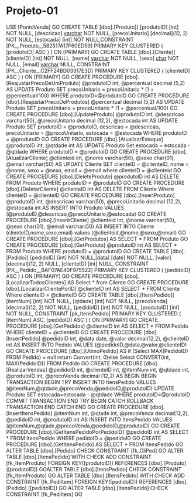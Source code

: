 # Projeto-01
USE [PontoVenda]
GO
CREATE TABLE [dbo].[Produto](
[produtoID] [int] NOT NULL,
[descricao] [varchar](50) NOT NULL,
[precoUnitario] [decimal](12, 2) NOT NULL,
[estocada] [int] NOT NULL,CONSTRAINT [PK__Produto__582517A17F60ED59] PRIMARY KEY CLUSTERED
(
[produtoID] ASC
)
) ON [PRIMARY]
GO
CREATE TABLE [dbo].[Cliente](
[clienteID] [int] NOT NULL,
[nome] [varchar](50) NOT NULL,
[sexo] [char](1) NOT NULL,
[email] [varchar](50) NULL,
CONSTRAINT [PK__Cliente__C2FF24BD03317E3D] PRIMARY KEY CLUSTERED
(
[clienteID] ASC
)
) ON [PRIMARY]
GO
CREATE PROCEDURE [dbo].[ReajustarPrecoDeUmProduto]
@produtoID int,
@percentual decimal (5,2)
AS
UPDATE Produto SET precoUnitario = precoUnitario * (1 + @percentual/100)
 WHERE produtoID=@produtoID
GO
CREATE PROCEDURE [dbo].[ReajustarPrecoDeProdutos]
@percentual decimal (5,2)
AS
UPDATE Produto SET precoUnitario = precoUnitario * (1 + @percentual/100)
GO
CREATE PROCEDURE [dbo].[UpdateProduto]
@produtoID int,
@descricao varchar(50),
@precoUnitario decimal (12,2),
@estocada int
AS
 UPDATE Produto SET produtoID = @produtoID,
 descricao = @descricao,
 precoUnitario = @precoUnitario,
 estocada = @estocada
 WHERE produtoID = @produtoID
GO
CREATE PROCEDURE [dbo].[AtualizarEstoque]
@produtoID int,
@qtdade int
AS
UPDATE Produto Set estocada = estocada - @qtdade WHERE produtoID = @produtoID
GO
CREATE PROCEDURE [dbo].[AtualizarCliente]
 @clienteid int, @nome varchar(50),
 @sexo char(01),
 @email varchar(50)
 AS
 UPDATE Cliente SET clienteID = @clienteID,
 nome = @nome,
 sexo = @sexo,
 email = @email
 where clienteID = @clienteid
GO
CREATE PROCEDURE [dbo].[DeleteProduto]
@produtoID int
AS
 DELETE FROM Produto WHERE produtoID = @produtoID
GO
CREATE PROCEDURE [dbo].[DeletarCliente]
 @clienteID int
 AS
 DELETE FROM Cliente Where clienteID = @clienteID
GO
CREATE PROCEDURE [dbo].[InsertProduto]
@produtoID int,
@descricao varchar(50),
@precoUnitario decimal (12,2),
@estocada int
AS
 INSERT INTO Produto VALUES (@produtoID,@descricao,@precoUnitario,@estocada)
GO
CREATE PROCEDURE [dbo].[InserirCliente]
 @clienteid int,
 @nome varchar(50),
 @sexo char(01),
 @email varchar(50)
 AS
 INSERT INTO Cliente (clienteID,nome,sexo,email)
 values (@clienteid,@nome,@sexo,@email)
GO
CREATE PROCEDURE [dbo].[GetProdutos]
AS
 SELECT * FROM Produto
GO
CREATE PROCEDURE [dbo].[GetProduto]
@produtoID int
AS
 SELECT * FROM Produto WHERE produtoID = @produtoID
GO
CREATE TABLE [dbo].[Pedido](
[pedidoID] [int] NOT NULL,[data] [date] NOT NULL,
[valor] [decimal](12, 2) NULL,
[clienteID] [int] NULL,
CONSTRAINT [PK__Pedido__BAF07AE40F975522] PRIMARY KEY CLUSTERED
(
[pedidoID] ASC
)
) ON [PRIMARY]
GO
CREATE PROCEDURE [dbo].[LocalizarTodosClientes]
 AS
 Select * from Cliente
GO
CREATE PROCEDURE [dbo].[LocalizarClientePorID]
 @clienteID int
 AS
 SELECT * FROM Cliente Where clienteID = @clienteID
GO
CREATE TABLE [dbo].[ItensPedido](
[itemNum] [int] NOT NULL,
[qtdade] [int] NOT NULL,
[precoVenda] [decimal](12, 2) NOT NULL,
[pedidoID] [int] NOT NULL,
[produtoID] [int] NOT NULL,
CONSTRAINT [pk_ItensPedido] PRIMARY KEY CLUSTERED
(
[itemNum] ASC,
[pedidoID] ASC
)
) ON [PRIMARY]
GO
CREATE PROCEDURE [dbo].[GetPedidos]
@clienteID int
AS
SELECT * FROM Pedido WHERE clienteID = @clienteID
GO
CREATE PROCEDURE [dbo].[InsertPedido]
@pedidoID int,
@data date,
@valor decimal(12,2),
@clienteID int
AS
INSERT INTO Pedido VALUES (@pedidoID,@data,@valor,@clienteID)
GO
CREATE PROCEDURE [dbo].[UtimoPedido]
AS
if (Select MAX(PedidoID) FROM Pedido) = null
 return Convert(int, 0)else
 Select CONVERT(int, MAX(PedidoID)) FROM Pedido
GO
CREATE PROCEDURE [dbo].[RealizarVendas]
@pedidoID int,
@clienteID int,
@itemNum int,
@qtdade int,
@produtoID int,
@precoVenda decimal (12,2)
AS
BEGIN
 BEGIN TRANSACTION
 BEGIN TRY
 INSERT INTO ItensPedido VALUES 
(@itemNum,@qtdade,@precoVenda,@pedidoID,@produtoID)
 UPDATE Produto SET estocada=estocada - @qtdade WHERE produtoID=@produtoID 
 COMMIT TRANSACTION
 END TRY
 BEGIN CATCH
 ROLLBACK TRANSACTION
 END CATCH
END
GO
CREATE PROCEDURE [dbo].[InsertItensPedido]
@itemNum int,
@qtade int,
@precoVenda decimal(12,2),
@pedidoID int,
@produtoID int
AS
INSERT INTO ItensPedido VALUES 
(@itemNum,@qtade,@precoVenda,@pedidoID,@produtoID)
GO
CREATE PROCEDURE [dbo].[GetItensPedidoPorPedidoID]
@pedidoID int
AS
SELECT * FROM ItensPedido WHERE pedidoID = @pedidoID
GO
CREATE PROCEDURE [dbo].[GetItensPedido]
AS
SELECT * FROM ItensPedido
GO
ALTER TABLE [dbo].[Pedido] CHECK CONSTRAINT [fk_CliPed]
GO
ALTER TABLE [dbo].[ItensPedido] WITH CHECK ADD CONSTRAINT [fk_ItemProduto] 
FOREIGN KEY([produtoID])
REFERENCES [dbo].[Produto] ([produtoID])
GOALTER TABLE [dbo].[ItensPedido] CHECK CONSTRAINT [fk_ItemProduto]
GO
ALTER TABLE [dbo].[ItensPedido] WITH CHECK ADD CONSTRAINT [fk_PediItem] 
FOREIGN KEY([pedidoID])
REFERENCES [dbo].[Pedido] ([pedidoID])
GO
ALTER TABLE [dbo].[ItensPedido] CHECK CONSTRAINT [fk_PediItem]
GO
